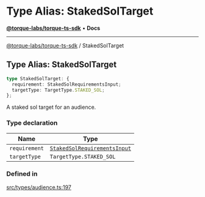 # Type Alias: StakedSolTarget

[**@torque-labs/torque-ts-sdk**](../) • **Docs**

***

[@torque-labs/torque-ts-sdk](../) / StakedSolTarget

## Type Alias: StakedSolTarget

```ts
type StakedSolTarget: {
  requirement: StakedSolRequirementsInput;
  targetType: TargetType.STAKED_SOL;
};
```

A staked sol target for an audience.

### Type declaration

| Name          | Type                                                          |
| ------------- | ------------------------------------------------------------- |
| `requirement` | [`StakedSolRequirementsInput`](stakedsolrequirementsinput.md) |
| `targetType`  | `TargetType.STAKED_SOL`                                       |

### Defined in

[src/types/audience.ts:197](https://github.com/torque-labs/torque-ts-sdk/blob/a30afeab92cb119627ec542f4c8aff2dd9faf383/src/types/audience.ts#L197)
